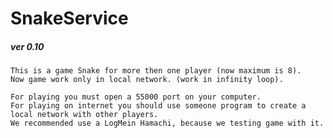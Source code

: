 # SnakeService
##### ver 0.10
    This is a game Snake for more then one player (now maximum is 8). 
    Now game work only in local network. (work in infinity loop).
    
    For playing you must open a 55000 port on your computer.
    For playing on internet you should use someone program to create a local network with other players. 
    We recommended use a LogMein Hamachi, because we testing game with it.